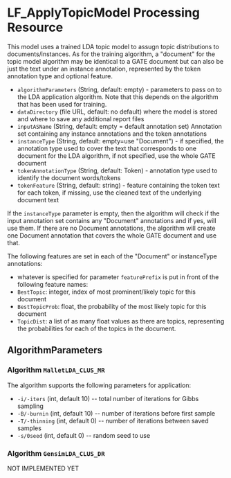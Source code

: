 # LF_ApplyTopicModel Processing Resource

This model uses a trained LDA topic model to assugn topic distributions to documents/instances.
As for the training algorithm, a "document" for the topic model algorithm may be identical to a
GATE document but can also be just the text under an instance annotation, represented by the
token annotation type and optional feature.

* `algorithmParameters` (String, default: empty) - parameters to pass on to the LDA application algorithm. Note that this depends on the algorithm that has been used for training.
* `dataDirectory` (file URL, default: no default) where the model is stored and where to save any additional report files
* `inputASName` (String, default: empty = default annotation set) Annotation set containing any instance annotations and the token annotations
* `instanceType` (String, default: empty=use "Document") - if specified, the annotation type used to cover the text that corresponds to one document for the LDA algorithm, if not specified, use the whole GATE document
* `tokenAnnotationType` (String, default: Token) - annotation type used to identify the document words/tokens
* `tokenFeature` (String, default: string) - feature containing the token text for each token, if missing, use the cleaned text of the underlying document text

If the `instanceType`  parameter is empty, then the algorithm will check if the input annotation set contains any "Document" annotations and if yes, will use them. If there are no Document annotations, the algorithm will create one Document annotation that covers the whole GATE document and use that.

The following features are set in each of the "Document" or instanceType annotations:
* whatever is specified for parameter `featurePrefix` is put in front of the following feature names:
* `BestTopic`: integer, index of most prominent/likely topic for this document
* `BestTopicProb`: float, the probability of the most likely topic for this document
* `TopicDist`: a list of as many float values as there are topics, representing the probabilities for each of the topics in the document.


## AlgorithmParameters

### Algorithm `MalletLDA_CLUS_MR`

The algorithm supports the following parameters for application:
* `-i/-iters` (int, default 10) -- total number of iterations for Gibbs sampling 
* `-B/-burnin` (int, default 10) -- number of iterations before first sample 
* `-T/-thinning` (int, default 0) -- number of iterations between saved samples
* `-s/0seed` (int, default 0) -- random seed to use

### Algorithm `GensimLDA_CLUS_DR`

NOT IMPLEMENTED YET
